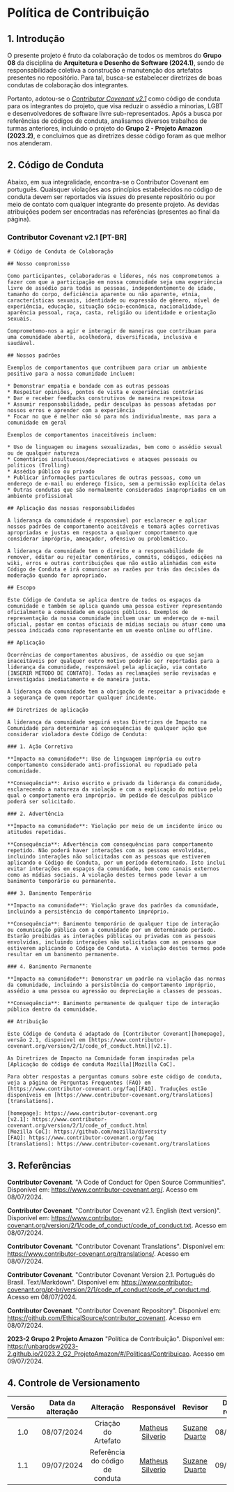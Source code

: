 # Política de Contribuição


## 1. Introdução

O presente projeto é fruto da colaboração de todos os membros do **Grupo 08** da disciplina de **Arquitetura e Desenho de Software (2024.1)**, sendo de responsabilidade coletiva a construção e manutenção dos artefatos presentes no repositório. Para tal, busca-se estabelecer diretrizes de boas condutas de colaboração dos integrantes. 

Portanto, adotou-se o [*Contributor Covenant v2.1*](https://www.contributor-covenant.org/) como código de conduta para os integrantes do projeto, que visa reduzir o assédio a minorias, LGBT e desenvolvedores de software livre sub-representados. Após a busca por referências de códigos de conduta, analisamos diversos trabalhos de turmas anteriores, incluindo o projeto do **Grupo 2 - Projeto Amazon (2023.2)**, e concluímos que as diretrizes desse código foram as que melhor nos atenderam.

## 2. Código de Conduta

Abaixo, em sua integralidade, encontra-se o Contributor Covenant em português. Quaisquer violações aos princípios estabelecidos no código de conduta devem ser reportados via *Issues* do presente repositório ou por meio de contato com qualquer integrante do presente projeto. As devidas atribuições podem ser encontradas nas referências (presentes ao final da página).


### **Contributor Covenant v2.1 [PT-BR]**

```
# Código de Conduta de Colaboração

## Nosso compromisso

Como participantes, colaboradoras e líderes, nós nos comprometemos a fazer com que a participação em nossa comunidade seja uma experiência livre de assédio para todas as pessoas, independentemente de idade, tamanho do corpo, deficiência aparente ou não aparente, etnia, características sexuais, identidade ou expressão de gênero, nível de experiência, educação, situação sócio-econômica, nacionalidade, aparência pessoal, raça, casta, religião ou identidade e orientação sexuais.

Comprometemo-nos a agir e interagir de maneiras que contribuam para uma comunidade aberta, acolhedora, diversificada, inclusiva e saudável.

## Nossos padrões

Exemplos de comportamentos que contribuem para criar um ambiente positivo para a nossa comunidade incluem:

* Demonstrar empatia e bondade com as outras pessoas
* Respeitar opiniões, pontos de vista e experiências contrárias
* Dar e receber feedbacks construtivos de maneira respeitosa
* Assumir responsabilidade, pedir desculpas às pessoas afetadas por nossos erros e aprender com a experiência
* Focar no que é melhor não só para nós individualmente, mas para a comunidade em geral

Exemplos de comportamentos inaceitáveis incluem:

* Uso de linguagem ou imagens sexualizadas, bem como o assédio sexual ou de qualquer natureza
* Comentários insultuosos/depreciativos e ataques pessoais ou políticos (Trolling)
* Assédio público ou privado
* Publicar informações particulares de outras pessoas, como um endereço de e-mail ou endereço físico, sem a permissão explícita delas
* Outras condutas que são normalmente consideradas inapropriadas em um ambiente profissional

## Aplicação das nossas responsabilidades

A liderança da comunidade é responsável por esclarecer e aplicar nossos padrões de comportamento aceitáveis e tomará ações corretivas apropriadas e justas em resposta a qualquer comportamento que considerar impróprio, ameaçador, ofensivo ou problemático.

A liderança da comunidade tem o direito e a responsabilidade de remover, editar ou rejeitar comentários, commits, códigos, edições na wiki, erros e outras contribuições que não estão alinhadas com este Código de Conduta e irá comunicar as razões por trás das decisões da moderação quando for apropriado.

## Escopo

Este Código de Conduta se aplica dentro de todos os espaços da comunidade e também se aplica quando uma pessoa estiver representando oficialmente a comunidade em espaços públicos. Exemplos de representação da nossa comunidade incluem usar um endereço de e-mail oficial, postar em contas oficiais de mídias sociais ou atuar como uma pessoa indicada como representante em um evento online ou offline.

## Aplicação

Ocorrências de comportamentos abusivos, de assédio ou que sejam inaceitáveis por qualquer outro motivo poderão ser reportadas para a liderança da comunidade, responsável pela aplicação, via contato [INSERIR MÉTODO DE CONTATO]. Todas as reclamações serão revisadas e investigadas imediatamente e de maneira justa.

A liderança da comunidade tem a obrigação de respeitar a privacidade e a segurança de quem reportar qualquer incidente.

## Diretrizes de aplicação

A liderança da comunidade seguirá estas Diretrizes de Impacto na Comunidade para determinar as consequências de qualquer ação que considerar violadora deste Código de Conduta:

### 1. Ação Corretiva

**Impacto na comunidade**: Uso de linguagem imprópria ou outro comportamento considerado anti-profissional ou repudiado pela comunidade.

**Consequência**: Aviso escrito e privado da liderança da comunidade, esclarecendo a natureza da violação e com a explicação do motivo pelo qual o comportamento era impróprio. Um pedido de desculpas público poderá ser solicitado.

### 2. Advertência

**Impacto na comunidade**: Violação por meio de um incidente único ou atitudes repetidas.

**Consequência**: Advertência com consequências para comportamento repetido. Não poderá haver interações com as pessoas envolvidas, incluindo interações não solicitadas com as pessoas que estiverem aplicando o Código de Conduta, por um período determinado. Isto inclui evitar interações em espaços da comunidade, bem como canais externos como as mídias sociais. A violação destes termos pode levar a um banimento temporário ou permanente.

### 3. Banimento Temporário

**Impacto na comunidade**: Violação grave dos padrões da comunidade, incluindo a persistência do comportamento impróprio.

**Consequência**: Banimento temporário de qualquer tipo de interação ou comunicação pública com a comunidade por um determinado período. Estarão proibidas as interações públicas ou privadas com as pessoas envolvidas, incluindo interações não solicitadas com as pessoas que estiverem aplicando o Código de Conduta. A violação destes termos pode resultar em um banimento permanente.

### 4. Banimento Permanente

**Impacto na comunidade**: Demonstrar um padrão na violação das normas da comunidade, incluindo a persistência do comportamento impróprio, assédio a uma pessoa ou agressão ou depreciação a classes de pessoas.

**Consequência**: Banimento permanente de qualquer tipo de interação pública dentro da comunidade.

## Atribuição

Este Código de Conduta é adaptado do [Contributor Covenant][homepage], versão 2.1, disponível em [https://www.contributor-covenant.org/version/2/1/code_of_conduct.html][v2.1].

As Diretrizes de Impacto na Comunidade foram inspiradas pela
[Aplicação do código de conduta Mozilla][Mozilla CoC].

Para obter respostas a perguntas comuns sobre este código de conduta, veja a página de Perguntas Frequentes (FAQ) em [https://www.contributor-covenant.org/faq][FAQ]. Traduções estão disponíveis em [https://www.contributor-covenant.org/translations][translations].

[homepage]: https://www.contributor-covenant.org
[v2.1]: https://www.contributor-covenant.org/version/2/1/code_of_conduct.html
[Mozilla CoC]: https://github.com/mozilla/diversity
[FAQ]: https://www.contributor-covenant.org/faq
[translations]: https://www.contributor-covenant.org/translations
```

## 3. Referências

**Contributor Covenant**. "A Code of Conduct for Open Source Communities". Disponível em: <https://www.contributor-covenant.org/>. Acesso em 08/07/2024.

**Contributor Covenant**. "Contributor Covenant v2.1. English (text version)". Disponível em: <https://www.contributor-covenant.org/version/2/1/code_of_conduct/code_of_conduct.txt>. Acesso em 08/07/2024.

**Contributor Covenant**. "Contributor Covenant Translations". Disponível em: <https://www.contributor-covenant.org/translations/>. Acesso em 08/07/2024.

**Contributor Covenant**. "Contributor Covenant Version 2.1. Português do Brasil. Text/Markdown". Disponível em: <https://www.contributor-covenant.org/pt-br/version/2/1/code_of_conduct/code_of_conduct.md>. Acesso em 08/07/2024.

**Contributor Covenant**. "Contributor Covenant Repository". Disponível em: <https://github.com/EthicalSource/contributor_covenant>. Acesso em 08/07/2024.

**2023-2 Grupo 2 Projeto Amazon** "Política de Contribuição". Disponível em: <https://unbarqdsw2023-2.github.io/2023.2_G2_ProjetoAmazon/#/Politicas/Contribuicao>. Acesso em 09/07/2024.

## 4. Controle de Versionamento 

| Versão | Data da alteração |      Alteração      |     Responsável     |                     Revisor                      | Data de revisão |
| :----: | :---------------: | :-----------------: | :-----------------: | :----------------------------------------------: | :-------------: |
|  1.0   |    08/07/2024     | Criação do Artefato | [Matheus Silverio](https://github.com/MattSilverio) | [Suzane Duarte](https://github.com/suzaneduarte) |    08/07/2024    |
|  1.1   |    09/07/2024     | Referência do código de conduta | [Matheus Silverio](https://github.com/MattSilverio) | [Suzane Duarte](https://github.com/suzaneduarte) |    09/07/2024    |
